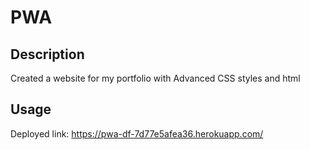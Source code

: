 # PWA

## Description
Created a website for my portfolio with Advanced CSS styles and html

## Usage

Deployed link: https://pwa-df-7d77e5afea36.herokuapp.com/
